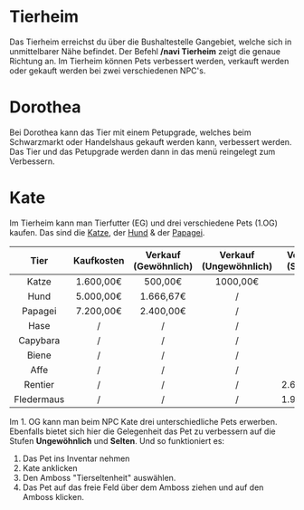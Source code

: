 # Tierheim

Das Tierheim erreichst du über die Bushaltestelle Gangebiet, welche sich in unmittelbarer Nähe befindet. Der Befehl **/navi Tierheim** zeigt die genaue Richtung an.
Im Tierheim können Pets verbessert werden, verkauft werden oder gekauft werden bei zwei verschiedenen NPC's.

# Dorothea

Bei Dorothea kann das Tier mit einem Petupgrade, welches beim Schwarzmarkt oder Handelshaus gekauft werden kann, verbessert werden. Das Tier und das Petupgrade werden dann in das menü reingelegt zum Verbessern.

# Kate

Im Tierheim kann man Tierfutter (EG) und drei verschiedene Pets (1.OG) kaufen. Das sind die [Katze](../../pages/pets/katze.md), der [Hund](../../pages/pets/hund.md) & der [Papagei](../../pages/pets/papagei.md).

| Tier | Kaufkosten | Verkauf (Gewöhnlich) | Verkauf (Ungewöhnlich) | Verkauf (Selten) | Verkauf (Episch) | Verkauf (Legendär) | Verkauf (Ultralegendär) |
|:-:|:-:|:-:|:-:|:-:|:-:|:-:|:-:|
| Katze | 1.600,00€ | 500,00€ | 1000,00€ | / | / | / | 11.000,00€ |
| Hund | 5.000,00€ | 1.666,67€ | / | / | / | / | 12.166,67€ |
| Papagei | 7.200,00€ | 2.400,00€ | / | / | / | / | 12.900,00€ |
| Hase | / | / | / | / | / | / | 11.116,67€ |
| Capybara | / | / | / | / | 5.833,33€ | / | 12.166,67€ |
| Biene | / | / | / | / | / | 9.000,00€ | / |
| Affe | / | / | / | / | / | / | / |
| Rentier | / | / | / | 2.666,67€ | / | / | / |
| Fledermaus | / | / | / | 1.900,00€ | / | / | / |


Im 1. OG kann man beim NPC Kate drei unterschiedliche Pets erwerben. Ebenfalls bietet sich hier die Gelegenheit das Pet zu verbessern auf die Stufen **Ungewöhnlich** und **Selten**. Und so funktioniert es:

1. Das Pet ins Inventar nehmen
2. Kate anklicken
3. Den Amboss "Tierseltenheit" auswählen.
4. Das Pet auf das freie Feld über dem Amboss ziehen und auf den Amboss klicken.
